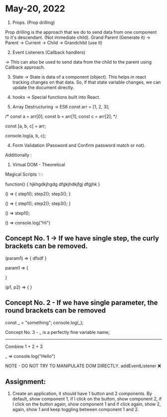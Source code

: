 # May-20, 2022

1. Props. (Prop drilling)

Prop drilling is the approach that we do to send data from one component to it's descendant. (Not immediate child). 
Grand Parent (Generate it) -> Parent -> Current -> Child -> Grandchild (use it)

2. Event Listeners (Callback handlers)

-> This can also be used to send data from the child to the parent using Callback approach.


3. State
-> State is data of a component (object). This helps in react tracking changes on that data. So, if that state variable changes, we can update the document directly.

4. hooks -> Special functions built into React.

5. Array Destructuring -> ES6
const arr = [1, 2, 3];

/* const a = arr[0];
const b = arr[1];
const c = arr[2]; */

const [a, b, c] = arr;

console.log(a, b, c);

4. Form Validation (Password and Confirm password match or not).


Additionally :
1. Virtual DOM - Theoretical


Magical Scripts ✨:

<script src="https://unpkg.com/react@18/umd/react.development.js" crossorigin></script>
<script src="https://unpkg.com/react-dom@18/umd/react-dom.development.js" crossorigin></script>
<script src="https://unpkg.com/@babel/standalone/babel.min.js"></script>

function() {
  hjkhgdkjhgdg
  dfgkjhdkjfgj
  dfgjhk
}

() => {
  step1();
  step2();
  step3();
}

() => { step1(); step2(); step3(); }

() => step1();

() => console.log("Hi")

Concept No. 1
-> If we have single step, the curly brackets can be removed.
----------------------

(param1) => {
  dfsdf
}

param1 => {

}

(p1, p2) => { }

Concept No. 2 - If we have single parameter, the round brackets can be removed
-------------------


const _  = "something";
console.log(_);

Concept No. 3 - _ is a perfectly fine variable name;

---------------------
Combine 1 + 2 + 3

_ => console.log("Hello")


NOTE - DO NOT TRY TO MANIPULATE DOM DIRECTLY.
addEventListener ❌


Assignment:
----------
1. Create an application, it should have 1 button and 2 components. By default, show component 1, if I click on the button, show component 2, if I click on the button again, show component 1 and if click again, show 2, again, show 1 and keep toggling between component 1 and 2.